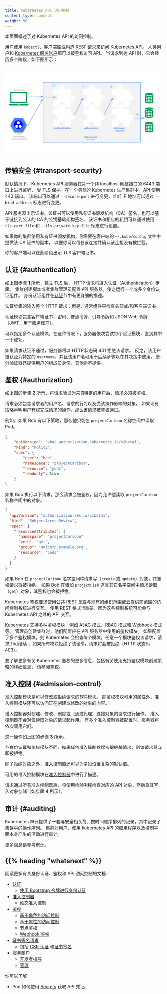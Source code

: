 ```yaml
---
title: Kubernetes API 访问控制
content_type: concept
weight: 50
---
```

<!--
---
reviewers:
- erictune
- lavalamp
title: Controlling Access to the Kubernetes API
content_type: concept
weight: 50
---
-->

<!-- overview -->

<!--
This page provides an overview of controlling access to the Kubernetes API.
-->
本页面概述了对 Kubernetes API 的访问控制。

<!-- body -->
<!--
Users access the [Kubernetes API](/docs/concepts/overview/kubernetes-api/) using `kubectl`,
client libraries, or by making REST requests.  Both human users and
[Kubernetes service accounts](/docs/tasks/configure-pod-container/configure-service-account/) can be
authorized for API access.
When a request reaches the API, it goes through several stages, illustrated in the
following diagram:
-->
用户使用 `kubectl`、客户端库或构造 REST 请求来访问 [Kubernetes API](/zh-cn/docs/concepts/overview/kubernetes-api/)。
人类用户和 [Kubernetes 服务账户](/zh-cn/docs/tasks/configure-pod-container/configure-service-account/)都可以被鉴权访问 API。
当请求到达 API 时，它会经历多个阶段，如下图所示：

![Kubernetes API 请求处理步骤示意图](/images/docs/admin/access-control-overview.svg)

<!-- ## Transport security -->
## 传输安全 {#transport-security}

<!--
By default, the Kubernetes API server listens on port 6443 on the first non-localhost network interface, protected by TLS. In a typical production Kubernetes cluster, the API serves on port 443. The port can be changed with the `--secure-port`, and the listening IP address with the `--bind-address` flag.

The API server presents a certificate. This certificate may be signed using
a private certificate authority (CA), or based on a public key infrastructure linked
to a generally recognized CA. The certificate and corresponding private key can be set by using the `--tls-cert-file` and `--tls-private-key-file` flags.
-->
默认情况下，Kubernetes API 服务器在第一个非 localhost 网络接口的 6443 端口上进行监听，
受 TLS 保护。在一个典型的 Kubernetes 生产集群中，API 使用 443 端口。
该端口可以通过 `--secure-port` 进行变更，监听 IP 地址可以通过 `--bind-address` 标志进行变更。

API 服务器出示证书。该证书可以使用私有证书颁发机构（CA）签名，也可以基于链接到公认的 CA 的公钥基础架构签名。
该证书和相应的私钥可以通过使用 `--tls-cert-file` 和 `--tls-private-key-file` 标志进行设置。

<!--
If your cluster uses a private certificate authority, you need a copy of that CA
certificate configured into your `~/.kube/config` on the client, so that you can
trust the connection and be confident it was not intercepted.

Your client can present a TLS client certificate at this stage.
-->
如果你的集群使用私有证书颁发机构，你需要在客户端的 `~/.kube/config` 文件中提供该 CA 证书的副本，
以便你可以信任该连接并确认该连接没有被拦截。

你的客户端可以在此阶段出示 TLS 客户端证书。

<!-- ## Authentication -->
## 认证 {#authentication}

<!--
Once TLS is established, the HTTP request moves to the Authentication step.
This is shown as step **1** in the diagram.
The cluster creation script or cluster admin configures the API server to run
one or more Authenticator modules.
Authenticators are described in more detail in
[Authentication](/docs/reference/access-authn-authz/authentication/).
-->
如上图步骤 **1** 所示，建立 TLS 后， HTTP 请求将进入认证（Authentication）步骤。
集群创建脚本或者集群管理员配置 API 服务器，使之运行一个或多个身份认证组件。
身份认证组件在[认证](/zh-cn/docs/reference/access-authn-authz/authentication/)节中有更详细的描述。

<!--
The input to the authentication step is the entire HTTP request; however, it typically
examines the headers and/or client certificate.

Authentication modules include client certificates, password, and plain tokens,
bootstrap tokens, and JSON Web Tokens (used for service accounts).

Multiple authentication modules can be specified, in which case each one is tried in sequence,
until one of them succeeds.
-->
认证步骤的输入整个 HTTP 请求；但是，通常组件只检查头部或/和客户端证书。

认证模块包含客户端证书、密码、普通令牌、引导令牌和 JSON Web 令牌（JWT，用于服务账户）。

可以指定多个认证模块，在这种情况下，服务器依次尝试每个验证模块，直到其中一个成功。

<!--
If the request cannot be authenticated, it is rejected with HTTP status code 401.
Otherwise, the user is authenticated as a specific `username`, and the user name
is available to subsequent steps to use in their decisions.  Some authenticators
also provide the group memberships of the user, while other authenticators
do not.

While Kubernetes uses usernames for access control decisions and in request logging,
it does not have a `User` object nor does it store usernames or other information about
users in its API.
-->
如果请求认证不通过，服务器将以 HTTP 状态码 401 拒绝该请求。
反之，该用户被认证为特定的 `username`，并且该用户名可用于后续步骤以在其决策中使用。
部分验证器还提供用户的组成员身份，其他则不提供。

<!-- ## Authorization -->
## 鉴权 {#authorization}

<!--
After the request is authenticated as coming from a specific user, the request must be authorized. This is shown as step **2** in the diagram.

A request must include the username of the requester, the requested action, and the object affected by the action. The request is authorized if an existing policy declares that the user has permissions to complete the requested action.

For example, if Bob has the policy below, then he can read pods only in the namespace `projectCaribou`:
-->
如上图的步骤 **2** 所示，将请求验证为来自特定的用户后，请求必须被鉴权。

请求必须包含请求者的用户名、请求的行为以及受该操作影响的对象。
如果现有策略声明用户有权完成请求的操作，那么该请求被鉴权通过。

例如，如果 Bob 有以下策略，那么他只能在 `projectCaribou` 名称空间中读取 Pod。

```json
{
    "apiVersion": "abac.authorization.kubernetes.io/v1beta1",
    "kind": "Policy",
    "spec": {
        "user": "bob",
        "namespace": "projectCaribou",
        "resource": "pods",
        "readonly": true
    }
}
```
<!--
If Bob makes the following request, the request is authorized because he is allowed to read objects in the `projectCaribou` namespace:
-->
如果 Bob 执行以下请求，那么请求会被鉴权，因为允许他读取 `projectCaribou` 名称空间中的对象。

```json
{
  "apiVersion": "authorization.k8s.io/v1beta1",
  "kind": "SubjectAccessReview",
  "spec": {
    "resourceAttributes": {
      "namespace": "projectCaribou",
      "verb": "get",
      "group": "unicorn.example.org",
      "resource": "pods"
    }
  }
}
```
<!--
If Bob makes a request to write (`create` or `update`) to the objects in the `projectCaribou` namespace, his authorization is denied.
If Bob makes a request to read (`get`) objects in a different namespace such as `projectFish`, then his authorization is denied.

Kubernetes authorization requires that you use common REST attributes to interact with existing organization-wide or cloud-provider-wide access control systems.
It is important to use REST formatting because these control systems might interact with other APIs besides the Kubernetes API.
-->
如果 Bob 在 `projectCaribou` 名字空间中请求写（`create` 或 `update`）对象，其鉴权请求将被拒绝。
如果 Bob 在诸如 `projectFish` 这类其它名字空间中请求读取（`get`）对象，其鉴权也会被拒绝。

Kubernetes 鉴权要求使用公共 REST 属性与现有的组织范围或云提供商范围的访问控制系统进行交互。
使用 REST 格式很重要，因为这些控制系统可能会与 Kubernetes API 之外的 API 交互。

<!--
Kubernetes supports multiple authorization modules, such as ABAC mode, RBAC Mode, and Webhook mode.
When an administrator creates a cluster, they configure the authorization modules that should be used in the API server.
If more than one authorization modules are configured, Kubernetes checks each module,
and if any module authorizes the request, then the request can proceed.
If all of the modules deny the request, then the request is denied (HTTP status code 403).

To learn more about Kubernetes authorization, including details about creating policies using the supported authorization modules,
see [Authorization](/docs/reference/access-authn-authz/authorization/).
-->
Kubernetes 支持多种鉴权模块，例如 ABAC 模式、RBAC 模式和 Webhook 模式等。
管理员创建集群时，他们配置应在 API 服务器中使用的鉴权模块。
如果配置了多个鉴权模块，则 Kubernetes 会检查每个模块，任意一个模块鉴权该请求，请求即可继续；
如果所有模块拒绝了该请求，请求将会被拒绝（HTTP 状态码 403）。

要了解更多有关 Kubernetes 鉴权的更多信息，包括有关使用支持鉴权模块创建策略的详细信息，
请参阅[鉴权](/zh-cn/docs/reference/access-authn-authz/authorization/)。

<!-- ## Admission control -->
## 准入控制 {#admission-control}

<!--
Admission Control modules are software modules that can modify or reject requests.
In addition to the attributes available to Authorization modules, Admission
Control modules can access the contents of the object that is being created or modified.

Admission controllers act on requests that create, modify, delete, or connect to (proxy) an object.
Admission controllers do not act on requests that merely read objects.
When multiple admission controllers are configured, they are called in order.
-->
准入控制模块是可以修改或拒绝请求的软件模块。
除鉴权模块可用的属性外，准入控制模块还可以访问正在创建或修改的对象的内容。

准入控制器对创建、修改、删除或（通过代理）连接对象的请求进行操作。
准入控制器不会对仅读取对象的请求起作用。
有多个准入控制器被配置时，服务器将依次调用它们。

<!--
This is shown as step **3** in the diagram.

Unlike Authentication and Authorization modules, if any admission controller module
rejects, then the request is immediately rejected.

In addition to rejecting objects, admission controllers can also set complex defaults for
fields.

The available Admission Control modules are described in [Admission Controllers](/docs/reference/access-authn-authz/admission-controllers/).

Once a request passes all admission controllers, it is validated using the validation routines
for the corresponding API object, and then written to the object store (shown as step **4**).
-->
这一操作如上图的步骤 **3** 所示。

与身份认证和鉴权模块不同，如果任何准入控制器模块拒绝某请求，则该请求将立即被拒绝。

除了拒绝对象之外，准入控制器还可以为字段设置复杂的默认值。

可用的准入控制模块在[准入控制器](/zh-cn/docs/reference/access-authn-authz/admission-controllers/)中进行了描述。

请求通过所有准入控制器后，将使用检验例程检查对应的 API 对象，然后将其写入对象存储（如步骤 **4** 所示）。

<!--
## Auditing

Kubernetes auditing provides a security-relevant, chronological set of records documenting the sequence of actions in a cluster.
The cluster audits the activities generated by users, by applications that use the Kubernetes API, and by the control plane itself.

For more information, see [Auditing](/docs/tasks/debug/debug-cluster/audit/).
-->

## 审计 {#auditing}

Kubernetes 审计提供了一套与安全相关的、按时间顺序排列的记录，其中记录了集群中的操作序列。
集群对用户、使用 Kubernetes API 的应用程序以及控制平面本身产生的活动进行审计。

更多信息请参考[审计](/zh-cn/docs/tasks/debug/debug-cluster/audit/)。

## {{% heading "whatsnext" %}}

<!--
Read more documentation on authentication, authorization and API access control:

- [Authenticating](/docs/reference/access-authn-authz/authentication/)
   - [Authenticating with Bootstrap Tokens](/docs/reference/access-authn-authz/bootstrap-tokens/)
- [Admission Controllers](/docs/reference/access-authn-authz/admission-controllers/)
   - [Dynamic Admission Control](/docs/reference/access-authn-authz/extensible-admission-controllers/)
- [Authorization](/docs/reference/access-authn-authz/authorization/)
   - [Role Based Access Control](/docs/reference/access-authn-authz/rbac/)
   - [Attribute Based Access Control](/docs/reference/access-authn-authz/abac/)
   - [Node Authorization](/docs/reference/access-authn-authz/node/)
   - [Webhook Authorization](/docs/reference/access-authn-authz/webhook/)
- [Certificate Signing Requests](/docs/reference/access-authn-authz/certificate-signing-requests/)
   - including [CSR approval](/docs/reference/access-authn-authz/certificate-signing-requests/#approval-rejection)
     and [certificate signing](/docs/reference/access-authn-authz/certificate-signing-requests/#signing)
- Service accounts
  - [Developer guide](/docs/tasks/configure-pod-container/configure-service-account/)
  - [Administration](/docs/reference/access-authn-authz/service-accounts-admin/)

You can learn about:
- how Pods can use
  [Secrets](/docs/concepts/configuration/secret/#service-accounts-automatically-create-and-attach-secrets-with-api-credentials)
  to obtain API credentials.
-->
阅读更多有关身份认证、鉴权和 API 访问控制的文档：

- [认证](/zh-cn/docs/reference/access-authn-authz/authentication/)
   - [使用 Bootstrap 令牌进行身份认证](/zh-cn/docs/reference/access-authn-authz/bootstrap-tokens/)
- [准入控制器](/zh-cn/docs/reference/access-authn-authz/admission-controllers/)
   - [动态准入控制](/zh-cn/docs/reference/access-authn-authz/extensible-admission-controllers/)
- [鉴权](/zh-cn/docs/reference/access-authn-authz/authorization/)
   - [基于角色的访问控制](/zh-cn/docs/reference/access-authn-authz/rbac/)
   - [基于属性的访问控制](/zh-cn/docs/reference/access-authn-authz/abac/)
   - [节点鉴权](/zh-cn/docs/reference/access-authn-authz/node/)
   - [Webhook 鉴权](/zh-cn/docs/reference/access-authn-authz/webhook/)
- [证书签名请求](/zh-cn/docs/reference/access-authn-authz/certificate-signing-requests/)
   - 包括 [CSR 认证](/zh-cn/docs/reference/access-authn-authz/certificate-signing-requests/#approval-rejection)
     和[证书签名](/zh-cn/docs/reference/access-authn-authz/certificate-signing-requests/#signing)
- 服务账户
  - [开发者指导](/zh-cn/docs/tasks/configure-pod-container/configure-service-account/)
  - [管理](/zh-cn/docs/reference/access-authn-authz/service-accounts-admin/)

你可以了解
- Pod 如何使用
  [Secrets](/zh-cn/docs/concepts/configuration/secret/#service-accounts-automatically-create-and-attach-secrets-with-api-credentials)
  获取 API 凭证。
